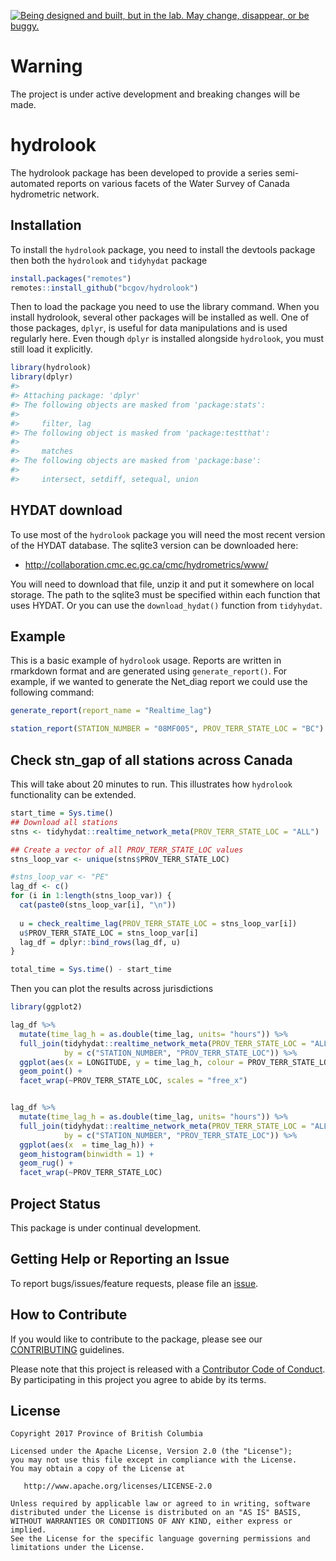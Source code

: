 <a rel="Exploration" href="https://github.com/BCDevExchange/docs/blob/master/discussion/projectstates.md"><img alt="Being designed and built, but in the lab. May change, disappear, or be buggy." style="border-width:0" src="https://assets.bcdevexchange.org/images/badges/exploration.svg" title="Being designed and built, but in the lab. May change, disappear, or be buggy." /></a>

<!-- README.md is generated from README.Rmd. Please edit that file -->
Warning
=======

The project is under active development and breaking changes will be made.

hydrolook
=========

The hydrolook package has been developed to provide a series semi-automated reports on various facets of the Water Survey of Canada hydrometric network.

Installation
------------

To install the `hydrolook` package, you need to install the devtools package then both the `hydrolook` and `tidyhydat` package

``` r
install.packages("remotes")
remotes::install_github("bcgov/hydrolook")
```

Then to load the package you need to use the library command. When you install hydrolook, several other packages will be installed as well. One of those packages, `dplyr`, is useful for data manipulations and is used regularly here. Even though `dplyr` is installed alongside `hydrolook`, you must still load it explicitly.

``` r
library(hydrolook)
library(dplyr)
#> 
#> Attaching package: 'dplyr'
#> The following objects are masked from 'package:stats':
#> 
#>     filter, lag
#> The following object is masked from 'package:testthat':
#> 
#>     matches
#> The following objects are masked from 'package:base':
#> 
#>     intersect, setdiff, setequal, union
```

HYDAT download
--------------

To use most of the `hydrolook` package you will need the most recent version of the HYDAT database. The sqlite3 version can be downloaded here:

-   <http://collaboration.cmc.ec.gc.ca/cmc/hydrometrics/www/>

You will need to download that file, unzip it and put it somewhere on local storage. The path to the sqlite3 must be specified within each function that uses HYDAT. Or you can use the `download_hydat()` function from `tidyhydat`.

Example
-------

This is a basic example of `hydrolook` usage. Reports are written in rmarkdown format and are generated using `generate_report()`. For example, if we wanted to generate the Net\_diag report we could use the following command:

``` r
generate_report(report_name = "Realtime_lag")

station_report(STATION_NUMBER = "08MF005", PROV_TERR_STATE_LOC = "BC")
```

Check stn\_gap of all stations across Canada
--------------------------------------------

This will take about 20 minutes to run. This illustrates how `hydrolook` functionality can be extended.

``` r
start_time = Sys.time()
## Download all stations
stns <- tidyhydat::realtime_network_meta(PROV_TERR_STATE_LOC = "ALL")

## Create a vector of all PROV_TERR_STATE_LOC values
stns_loop_var <- unique(stns$PROV_TERR_STATE_LOC)

#stns_loop_var <- "PE"
lag_df <- c()
for (i in 1:length(stns_loop_var)) {
  cat(paste0(stns_loop_var[i], "\n"))
  
  u = check_realtime_lag(PROV_TERR_STATE_LOC = stns_loop_var[i])
  u$PROV_TERR_STATE_LOC = stns_loop_var[i]
  lag_df = dplyr::bind_rows(lag_df, u)
}

total_time = Sys.time() - start_time
```

Then you can plot the results across jurisdictions

``` r
library(ggplot2)

lag_df %>%
  mutate(time_lag_h = as.double(time_lag, units= "hours")) %>%
  full_join(tidyhydat::realtime_network_meta(PROV_TERR_STATE_LOC = "ALL"), 
            by = c("STATION_NUMBER", "PROV_TERR_STATE_LOC")) %>%
  ggplot(aes(x = LONGITUDE, y = time_lag_h, colour = PROV_TERR_STATE_LOC)) +
  geom_point() +
  facet_wrap(~PROV_TERR_STATE_LOC, scales = "free_x")


lag_df %>%
  mutate(time_lag_h = as.double(time_lag, units= "hours")) %>%
  full_join(tidyhydat::realtime_network_meta(PROV_TERR_STATE_LOC = "ALL"), 
            by = c("STATION_NUMBER", "PROV_TERR_STATE_LOC")) %>%
  ggplot(aes(x  = time_lag_h)) +
  geom_histogram(binwidth = 1) +
  geom_rug() +
  facet_wrap(~PROV_TERR_STATE_LOC)
```

Project Status
--------------

This package is under continual development.

Getting Help or Reporting an Issue
----------------------------------

To report bugs/issues/feature requests, please file an [issue](https://github.com/bcgov/hydrolook/issues/).

How to Contribute
-----------------

If you would like to contribute to the package, please see our [CONTRIBUTING](CONTRIBUTING.md) guidelines.

Please note that this project is released with a [Contributor Code of Conduct](CODE_OF_CONDUCT.md). By participating in this project you agree to abide by its terms.

License
-------

    Copyright 2017 Province of British Columbia

    Licensed under the Apache License, Version 2.0 (the "License");
    you may not use this file except in compliance with the License.
    You may obtain a copy of the License at 

       http://www.apache.org/licenses/LICENSE-2.0

    Unless required by applicable law or agreed to in writing, software
    distributed under the License is distributed on an "AS IS" BASIS,
    WITHOUT WARRANTIES OR CONDITIONS OF ANY KIND, either express or implied.
    See the License for the specific language governing permissions and
    limitations under the License.
